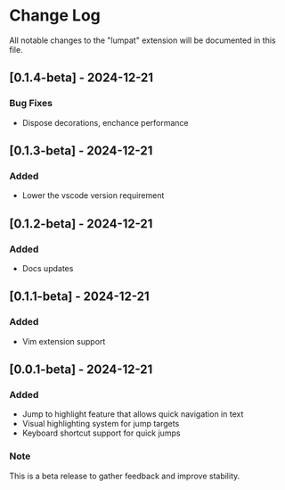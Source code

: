 # Change Log

All notable changes to the "lumpat" extension will be documented in this file.

## [0.1.4-beta] - 2024-12-21
### Bug Fixes
- Dispose decorations, enchance performance

## [0.1.3-beta] - 2024-12-21
### Added
- Lower the vscode version requirement 

## [0.1.2-beta] - 2024-12-21
### Added
- Docs updates

## [0.1.1-beta] - 2024-12-21
### Added
- Vim extension support 

## [0.0.1-beta] - 2024-12-21

### Added
- Jump to highlight feature that allows quick navigation in text
- Visual highlighting system for jump targets
- Keyboard shortcut support for quick jumps

### Note
This is a beta release to gather feedback and improve stability.
